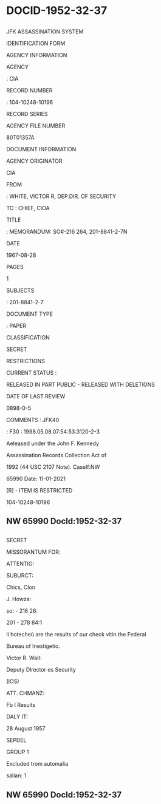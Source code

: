 # DOCID-1952-32-37

##
JFK ASSASSINATION SYSTEM

IDENTIFICATION FORM

AGENCY INFORMATION

AGENCY

: CIA

RECORD NUMBER

: 104-10248-10196

RECORD SERIES

AGENCY FILE NUMBER

80T01357A

DOCUMENT INFORMATION

AGENCY ORIGINATOR

CIA

FROM

: WHITE, VICTOR R, DEP.DIR. OF SECURITY

TO : CHIEF, CIOA

TITLE

: MEMORANDUM: SO#-216 264, 201-8841-2-7N

DATE

1967-08-28

PAGES

1

SUBJECTS

: 201-8841-2-7

DOCUMENT TYPE

: PAPER

CLASSIFICATION

SECRET

RESTRICTIONS

CURRENT STATUS :

RELEASED IN PART PUBLIC - RELEASED WITH DELETIONS

DATE OF LAST REVIEW

0898-0-5

COMMENTS : JFK40

: F30 : 1998.05.08.07:54:53:3120-2-3

Aeleased under the John F. Kennedy

Assassination Records Collection Act of

1992 (44 USC 2107 Note). Caself:NW

65990 Date: 11-01-2021

[R] - ITEM IS RESTRICTED

104-10248-10196

NW 65990 Docld:1952-32-37
---

##
SECRET

MISSORANTUM FOR:

ATTENTIO:

SUBURCT:

Chics, CIon

J. Howza:

so: - 216 26:

201 - 278 84:1

li hotecheù are the results of our check vitin the Federal

Bureau of Inestigetio.

Victor R. Wait:

Deputy Dlrector es Security

(IOS)

ATT. CHMANZ:

Fb I Resuits

DALY IT:

28 August 1957

SEPDEL

GROUP 1

Excluded trom automalia

salian: 1

NW 65990 Docld:1952-32-37
---

